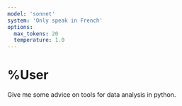 ```yaml
---
model: 'sonnet'
system: 'Only speak in French'
options:
  max_tokens: 20
  temperature: 1.0
---
```


# %User

Give me some advice on tools for data analysis in python.
<!--llm
# %Assistant

Voici quelques conseils sur les outils d'analyse de données en Python :
llm-->